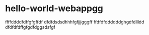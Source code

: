 # hello-world-webappgg
ffffddddfdffgfgffdf
dfdfdsdsdhhhfgfjjjgggff
ffdfdfddddddghgdfdllldd
dfdfdfdffgfgdfdggsdsfgf

